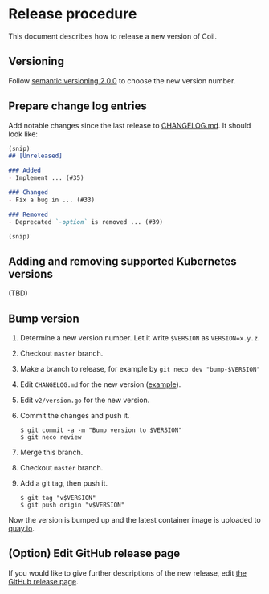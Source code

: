 Release procedure
=================

This document describes how to release a new version of Coil.

## Versioning

Follow [semantic versioning 2.0.0][semver] to choose the new version number.

## Prepare change log entries

Add notable changes since the last release to [CHANGELOG.md](CHANGELOG.md).
It should look like:

```markdown
(snip)
## [Unreleased]

### Added
- Implement ... (#35)

### Changed
- Fix a bug in ... (#33)

### Removed
- Deprecated `-option` is removed ... (#39)

(snip)
```

## Adding and removing supported Kubernetes versions

(TBD)

## Bump version

1. Determine a new version number.  Let it write `$VERSION` as `VERSION=x.y.z`.
2. Checkout `master` branch.
3. Make a branch to release, for example by `git neco dev "bump-$VERSION"`
4. Edit `CHANGELOG.md` for the new version ([example][]).
5. Edit `v2/version.go` for the new version.
6. Commit the changes and push it.

    ```console
    $ git commit -a -m "Bump version to $VERSION"
    $ git neco review
    ```
7. Merge this branch.
8. Checkout `master` branch.
9. Add a git tag, then push it.

    ```console
    $ git tag "v$VERSION"
    $ git push origin "v$VERSION"
    ```

Now the version is bumped up and the latest container image is uploaded to [quay.io](https://quay.io/cybozu/coil).

## (Option) Edit GitHub release page

If you would like to give further descriptions of the new release,
edit [the GitHub release page](https://github.com/cybozu-go/coil/releases/latest).

[semver]: https://semver.org/spec/v2.0.0.html
[example]: https://github.com/cybozu-go/etcdpasswd/commit/77d95384ac6c97e7f48281eaf23cb94f68867f79
